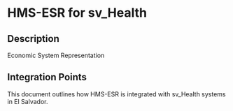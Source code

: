 # HMS-ESR for sv_Health

## Description

Economic System Representation

## Integration Points

This document outlines how HMS-ESR is integrated with sv_Health systems in El Salvador.
